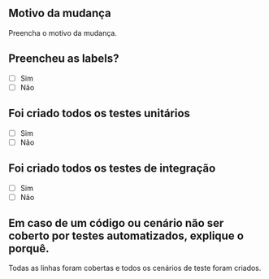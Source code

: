 ## Motivo da mudança

Preencha o motivo da mudança.

## Preencheu as labels?

- [ ] Sim
- [ ] Não

## Foi criado todos os testes unitários

- [ ] Sim
- [ ] Não

## Foi criado todos os testes de integração

- [ ] Sim
- [ ] Não

## Em caso de um código ou cenário não ser coberto por testes automatizados, explique o porquê.

Todas as linhas foram cobertas e todos os cenários de teste foram criados.
